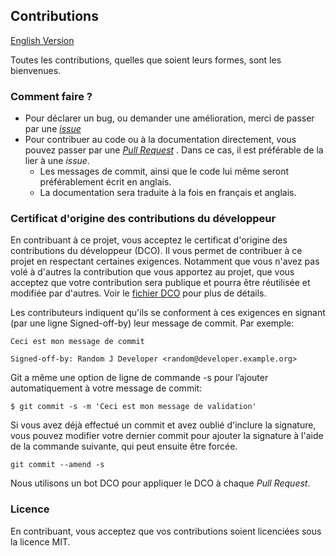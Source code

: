 ## Contributions

[English Version](CONTRIBUTING.en.md)

Toutes les contributions, quelles que soient leurs formes, sont les bienvenues. 

### Comment faire ?

* Pour déclarer un bug, ou demander une amélioration, merci de passer par une [*issue*](https://github.com/InseeFr/Keycloak-FranceConnect/issues)
* Pour contribuer au code ou à la documentation directement, vous pouvez passer par une [*Pull Request*](https://github.com/InseeFr/Keycloak-FranceConnect/pulls) . Dans ce cas, il est préférable de la lier à une *issue*. 
   * Les messages de commit, ainsi que le code lui même seront préférablement écrit en anglais. 
   * La documentation sera traduite à la fois en français et anglais.

### Certificat d'origine des contributions du développeur

En contribuant à ce projet, vous acceptez le certificat d'origine des contributions du développeur (DCO). Il vous permet de contribuer à ce projet en respectant certaines exigences. Notamment que vous n'avez pas volé à d'autres la contribution que vous apportez au projet, que vous acceptez que votre contribution sera publique et pourra être réutilisée et modifiée par d'autres. Voir le [fichier DCO](https://github.com/DISIC/politique-de-contribution-open-source/blob/master/DCO-fr.txt) pour plus de détails.

Les contributeurs indiquent qu'ils se conforment à ces exigences en signant (par une ligne Signed-off-by) leur message de commit. Par exemple:

```
Ceci est mon message de commit

Signed-off-by: Random J Developer <random@developer.example.org>
```

Git a même une option de ligne de commande -s pour l’ajouter automatiquement à votre message de commit:
```
$ git commit -s -m 'Ceci est mon message de validation'
```

Si vous avez déjà effectué un commit et avez oublié d'inclure la signature, vous pouvez modifier votre dernier commit pour ajouter la signature à l'aide de la commande suivante, qui peut ensuite être forcée.

```
git commit --amend -s
```

Nous utilisons un bot DCO pour appliquer le DCO à chaque *Pull Request*.


### Licence

En contribuant, vous acceptez que vos contributions soient licenciées sous la licence MIT.


